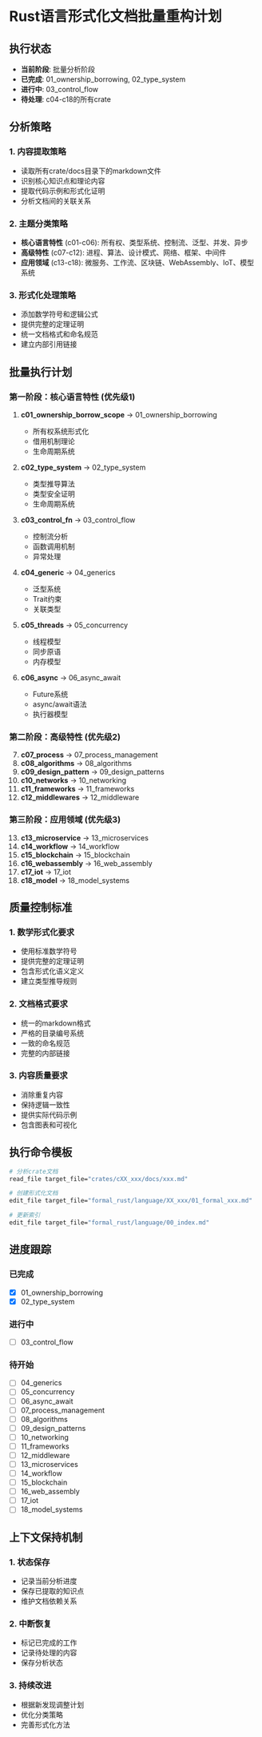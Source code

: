 # Rust语言形式化文档批量重构计划

## 执行状态
- **当前阶段**: 批量分析阶段
- **已完成**: 01_ownership_borrowing, 02_type_system
- **进行中**: 03_control_flow
- **待处理**: c04-c18的所有crate

## 分析策略

### 1. 内容提取策略
- 读取所有crate/docs目录下的markdown文件
- 识别核心知识点和理论内容
- 提取代码示例和形式化证明
- 分析文档间的关联关系

### 2. 主题分类策略
- **核心语言特性** (c01-c06): 所有权、类型系统、控制流、泛型、并发、异步
- **高级特性** (c07-c12): 进程、算法、设计模式、网络、框架、中间件
- **应用领域** (c13-c18): 微服务、工作流、区块链、WebAssembly、IoT、模型系统

### 3. 形式化处理策略
- 添加数学符号和逻辑公式
- 提供完整的定理证明
- 统一文档格式和命名规范
- 建立内部引用链接

## 批量执行计划

### 第一阶段：核心语言特性 (优先级1)
1. **c01_ownership_borrow_scope** → 01_ownership_borrowing
   - 所有权系统形式化
   - 借用机制理论
   - 生命周期系统

2. **c02_type_system** → 02_type_system
   - 类型推导算法
   - 类型安全证明
   - 生命周期系统

3. **c03_control_fn** → 03_control_flow
   - 控制流分析
   - 函数调用机制
   - 异常处理

4. **c04_generic** → 04_generics
   - 泛型系统
   - Trait约束
   - 关联类型

5. **c05_threads** → 05_concurrency
   - 线程模型
   - 同步原语
   - 内存模型

6. **c06_async** → 06_async_await
   - Future系统
   - async/await语法
   - 执行器模型

### 第二阶段：高级特性 (优先级2)
7. **c07_process** → 07_process_management
8. **c08_algorithms** → 08_algorithms
9. **c09_design_pattern** → 09_design_patterns
10. **c10_networks** → 10_networking
11. **c11_frameworks** → 11_frameworks
12. **c12_middlewares** → 12_middleware

### 第三阶段：应用领域 (优先级3)
13. **c13_microservice** → 13_microservices
14. **c14_workflow** → 14_workflow
15. **c15_blockchain** → 15_blockchain
16. **c16_webassembly** → 16_web_assembly
17. **c17_iot** → 17_iot
18. **c18_model** → 18_model_systems

## 质量控制标准

### 1. 数学形式化要求
- 使用标准数学符号
- 提供完整的定理证明
- 包含形式化语义定义
- 建立类型推导规则

### 2. 文档格式要求
- 统一的markdown格式
- 严格的目录编号系统
- 一致的命名规范
- 完整的内部链接

### 3. 内容质量要求
- 消除重复内容
- 保持逻辑一致性
- 提供实际代码示例
- 包含图表和可视化

## 执行命令模板

```bash
# 分析crate文档
read_file target_file="crates/cXX_xxx/docs/xxx.md"

# 创建形式化文档
edit_file target_file="formal_rust/language/XX_xxx/01_formal_xxx.md"

# 更新索引
edit_file target_file="formal_rust/language/00_index.md"
```

## 进度跟踪

### 已完成
- [x] 01_ownership_borrowing
- [x] 02_type_system

### 进行中
- [ ] 03_control_flow

### 待开始
- [ ] 04_generics
- [ ] 05_concurrency
- [ ] 06_async_await
- [ ] 07_process_management
- [ ] 08_algorithms
- [ ] 09_design_patterns
- [ ] 10_networking
- [ ] 11_frameworks
- [ ] 12_middleware
- [ ] 13_microservices
- [ ] 14_workflow
- [ ] 15_blockchain
- [ ] 16_web_assembly
- [ ] 17_iot
- [ ] 18_model_systems

## 上下文保持机制

### 1. 状态保存
- 记录当前分析进度
- 保存已提取的知识点
- 维护文档依赖关系

### 2. 中断恢复
- 标记已完成的工作
- 记录待处理的内容
- 保存分析状态

### 3. 持续改进
- 根据新发现调整计划
- 优化分类策略
- 完善形式化方法

